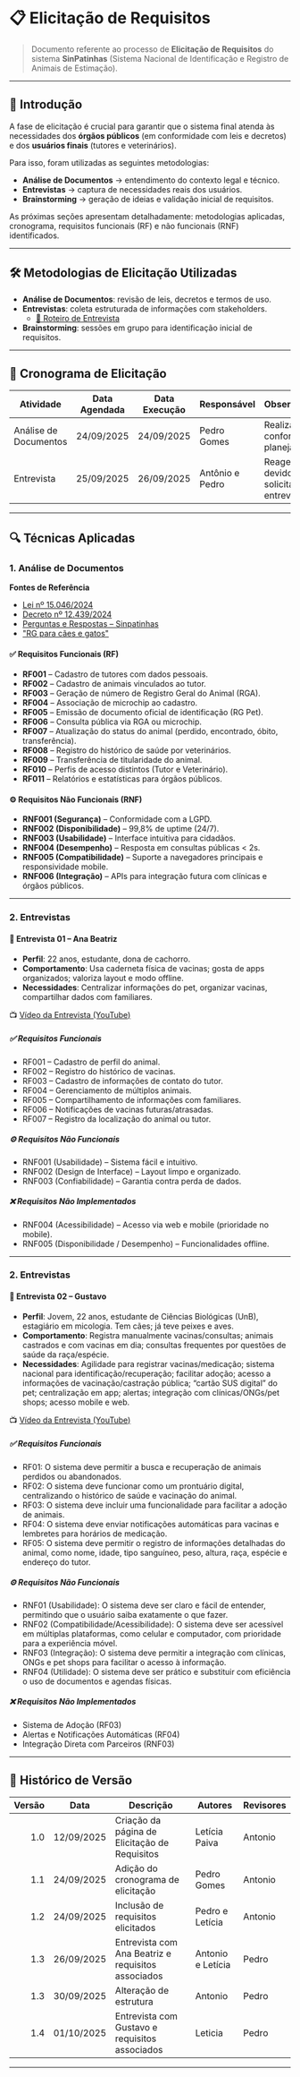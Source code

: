 # 📋 Elicitação de Requisitos

> Documento referente ao processo de **Elicitação de Requisitos** do sistema **SinPatinhas** (Sistema Nacional de Identificação e Registro de Animais de Estimação).

---

## 📑 Introdução

A fase de elicitação é crucial para garantir que o sistema final atenda às necessidades dos **órgãos públicos** (em conformidade com leis e decretos) e dos **usuários finais** (tutores e veterinários).  

Para isso, foram utilizadas as seguintes metodologias:  
- **Análise de Documentos** → entendimento do contexto legal e técnico.  
- **Entrevistas** → captura de necessidades reais dos usuários.  
- **Brainstorming** → geração de ideias e validação inicial de requisitos.  

As próximas seções apresentam detalhadamente: metodologias aplicadas, cronograma, requisitos funcionais (RF) e não funcionais (RNF) identificados.

---

## 🛠️ Metodologias de Elicitação Utilizadas

- **Análise de Documentos**: revisão de leis, decretos e termos de uso.  
- **Entrevistas**: coleta estruturada de informações com stakeholders.  
  - [📄 Roteiro de Entrevista](Roteiro.md)  
- **Brainstorming**: sessões em grupo para identificação inicial de requisitos.  

---

## 📆 Cronograma de Elicitação

| Atividade             | Data Agendada | Data Execução | Responsável      | Observações                                    |
|-----------------------|---------------|---------------|------------------|------------------------------------------------|
| Análise de Documentos | 24/09/2025    | 24/09/2025    | Pedro Gomes      | Realizada conforme o planejado                 |
| Entrevista            | 25/09/2025    | 26/09/2025    | Antônio e Pedro  | Reagendada devido à solicitação da entrevistada |

---

## 🔍 Técnicas Aplicadas

### 1. **Análise de Documentos**

**Fontes de Referência**  
- [Lei nº 15.046/2024](https://www.planalto.gov.br/ccivil_03/_ato2023-2026/2024/lei/L15046.htm)  
- [Decreto nº 12.439/2024](https://www.planalto.gov.br/ccivil_03/_ato2023-2026/2025/Decreto/D12439.htm)  
- [Perguntas e Respostas – Sinpatinhas](https://www.gov.br/mma/pt-br/noticias/perguntas-e-respostas-sobre-o-propatinhas-e-o-sinpatinhas)  
- ["RG para cães e gatos"](https://www.gov.br/planalto/pt-br/acompanhe-o-planalto/noticias/2025/04/rg-para-caes-e-gatos-tire-duvidas-sobre-a-nova-acao-do-governo-federal)  

#### ✅ Requisitos Funcionais (RF)
- **RF001** – Cadastro de tutores com dados pessoais.  
- **RF002** – Cadastro de animais vinculados ao tutor.  
- **RF003** – Geração de número de Registro Geral do Animal (RGA).  
- **RF004** – Associação de microchip ao cadastro.  
- **RF005** – Emissão de documento oficial de identificação (RG Pet).  
- **RF006** – Consulta pública via RGA ou microchip.  
- **RF007** – Atualização do status do animal (perdido, encontrado, óbito, transferência).  
- **RF008** – Registro do histórico de saúde por veterinários.  
- **RF009** – Transferência de titularidade do animal.  
- **RF010** – Perfis de acesso distintos (Tutor e Veterinário).  
- **RF011** – Relatórios e estatísticas para órgãos públicos.  

#### ⚙️ Requisitos Não Funcionais (RNF)
- **RNF001 (Segurança)** – Conformidade com a LGPD.  
- **RNF002 (Disponibilidade)** – 99,8% de uptime (24/7).  
- **RNF003 (Usabilidade)** – Interface intuitiva para cidadãos.  
- **RNF004 (Desempenho)** – Resposta em consultas públicas < 2s.  
- **RNF005 (Compatibilidade)** – Suporte a navegadores principais e responsividade mobile.  
- **RNF006 (Integração)** – APIs para integração futura com clínicas e órgãos públicos.  

---

### 2. **Entrevistas**

#### 🎤 Entrevista 01 – Ana Beatriz  
- **Perfil**: 22 anos, estudante, dona de cachorro.  
- **Comportamento**: Usa caderneta física de vacinas; gosta de apps organizados; valoriza layout e modo offline.  
- **Necessidades**: Centralizar informações do pet, organizar vacinas, compartilhar dados com familiares.  

📺 [Vídeo da Entrevista (YouTube)](https://www.youtube.com/embed/Nod9QhMIe20)  

##### ✅ Requisitos Funcionais
- RF001 – Cadastro de perfil do animal.  
- RF002 – Registro do histórico de vacinas.  
- RF003 – Cadastro de informações de contato do tutor.  
- RF004 – Gerenciamento de múltiplos animais.  
- RF005 – Compartilhamento de informações com familiares.  
- RF006 – Notificações de vacinas futuras/atrasadas.  
- RF007 – Registro da localização do animal ou tutor.  

##### ⚙️ Requisitos Não Funcionais
- RNF001 (Usabilidade) – Sistema fácil e intuitivo.  
- RNF002 (Design de Interface) – Layout limpo e organizado.  
- RNF003 (Confiabilidade) – Garantia contra perda de dados.  

##### ❌ Requisitos Não Implementados
- RNF004 (Acessibilidade) – Acesso via web e mobile (prioridade no mobile).  
- RNF005 (Disponibilidade / Desempenho) – Funcionalidades offline.  

---

### 2. **Entrevistas**

#### 🎤 Entrevista 02 – Gustavo  
- **Perfil**: Jovem, 22 anos, estudante de Ciências Biológicas (UnB), estagiário em micologia. Tem cães; já teve peixes e aves. 
- **Comportamento**: Registra manualmente vacinas/consultas; animais castrados e com vacinas em dia; consultas frequentes por questões de saúde da raça/espécie.
- **Necessidades**: Agilidade para registrar vacinas/medicação; sistema nacional para identificação/recuperação; facilitar adoção; acesso a informações de vacinação/castração pública; “cartão SUS digital” do pet; centralização em app; alertas; integração com clínicas/ONGs/pet shops; acesso mobile e web.

📺 [Vídeo da Entrevista (YouTube)](https://www.youtube.com/watch?v=78vAABLNU_4)  

##### ✅ Requisitos Funcionais
- RF01: O sistema deve permitir a busca e recuperação de animais perdidos ou abandonados.
- RF02: O sistema deve funcionar como um prontuário digital, centralizando o histórico de saúde e vacinação do animal.
- RF03: O sistema deve incluir uma funcionalidade para facilitar a adoção de animais.
- RF04: O sistema deve enviar notificações automáticas para vacinas e lembretes para horários de medicação.
- RF05: O sistema deve permitir o registro de informações detalhadas do animal, como nome, idade, tipo sanguíneo, peso, altura, raça, espécie e endereço do tutor.

##### ⚙️ Requisitos Não Funcionais
- RNF01 (Usabilidade): O sistema deve ser claro e fácil de entender, permitindo que o usuário saiba exatamente o que fazer.
- RNF02 (Compatibilidade/Acessibilidade): O sistema deve ser acessível em múltiplas plataformas, como celular e computador, com prioridade para a experiência móvel. 
- RNF03 (Integração): O sistema deve permitir a integração com clínicas, ONGs e pet shops para facilitar o acesso à informação. 
- RNF04 (Utilidade): O sistema deve ser prático e substituir com eficiência o uso de documentos e agendas físicas.

##### ❌ Requisitos Não Implementados

- Sistema de Adoção (RF03)
- Alertas e Notificações Automáticas (RF04)
- Integração Direta com Parceiros (RNF03)

---

## 📜 Histórico de Versão

| Versão | Data       | Descrição                                         | Autores           | Revisores |
|-------:|------------|---------------------------------------------------|-------------------|-----------|
| 1.0    | 12/09/2025 | Criação da página de Elicitação de Requisitos     | Letícia Paiva     | Antonio   |
| 1.1    | 24/09/2025 | Adição do cronograma de elicitação                | Pedro Gomes       | Antonio   |
| 1.2    | 24/09/2025 | Inclusão de requisitos elicitados                 | Pedro e Letícia   | Antonio   |
| 1.3    | 26/09/2025 | Entrevista com Ana Beatriz e requisitos associados | Antonio e Letícia | Pedro     |
| 1.3    | 30/09/2025 | Alteração de estrutura | Antonio | Pedro     |
| 1.4    | 01/10/2025 |  Entrevista com Gustavo e requisitos associados | Leticia | Pedro     |

---

<style>
  .chip{
    display:inline-block;
    padding:.28rem .65rem;
    border-radius:9999px;
    font-size:.8rem;
    font-weight:700;
    letter-spacing:.02em;
    background:linear-gradient(90deg,#06b6d4,#3b82f6);
    color:#eaf2ff;
    margin:.25rem 0 1rem;
  }
  /* Tabelas mais legíveis */
  .markdown-section table{ width:100%; border-collapse:collapse; }
  .markdown-section thead th{
    text-transform:uppercase; letter-spacing:.04em; font-size:.78rem;
    color:#6b7280; font-weight:700; border-bottom:1px solid rgba(148,163,184,.35);
    padding:.7rem .9rem; text-align:left;
  }
  .markdown-section tbody td{
    border-bottom:1px solid rgba(148,163,184,.28);
    padding:.7rem .9rem;
  }
  .markdown-section tbody tr:hover{ background:rgba(2,6,23,.04); }
</style>
